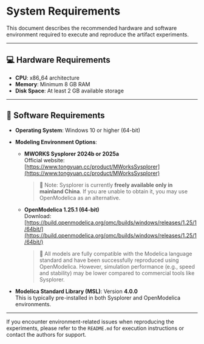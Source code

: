 # System Requirements

This document describes the recommended hardware and software environment required to execute and reproduce the artifact experiments.

---

## 💻 Hardware Requirements

- **CPU**: x86_64 architecture
- **Memory**: Minimum 8 GB RAM
- **Disk Space**: At least 2 GB available storage

---

## 🧰 Software Requirements

- **Operating System**: Windows 10 or higher (64-bit)

- **Modeling Environment Options**:
  - **MWORKS Sysplorer 2024b or 2025a**  
    Official website: [https://www.tongyuan.cc/product/MWorksSysplorer](https://www.tongyuan.cc/product/MWorksSysplorer)  
    > 📌 Note: Sysplorer is currently **freely available only in mainland China**. If you are unable to obtain it, you may use OpenModelica as an alternative.
  
  - **OpenModelica 1.25.1 (64-bit)**  
    Download: [https://build.openmodelica.org/omc/builds/windows/releases/1.25/1/64bit/](https://build.openmodelica.org/omc/builds/windows/releases/1.25/1/64bit/)  
    > 🧪 All models are fully compatible with the Modelica language standard and have been successfully reproduced using OpenModelica. However, simulation performance (e.g., speed and stability) may be lower compared to commercial tools like Sysplorer.

- **Modelica Standard Library (MSL)**: Version **4.0.0**  
  This is typically pre-installed in both Sysplorer and OpenModelica environments.

---

If you encounter environment-related issues when reproducing the experiments, please refer to the `README.md` for execution instructions or contact the authors for support.
